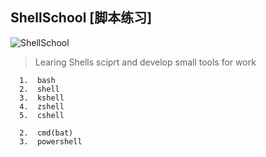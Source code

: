 ShellSchool [脚本练习]
---------------------------------------------  

![ShellSchool](https://github.com/hewei-github/ShellSchool/assets/images/codeShell.png)

> Learing Shells sciprt and develop small tools for work  
 
      1.  bash  
      2.  shell
      3.  kshell
      4.  zshell
      5.  cshell

      2.  cmd(bat)
      3.  powershell


